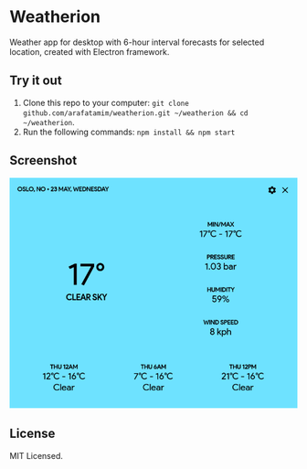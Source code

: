 # Weatherion
Weather app for desktop with 6-hour interval forecasts for selected location, created with Electron framework.

## Try it out
1. Clone this repo to your computer: `git clone github.com/arafatamim/weatherion.git ~/weatherion && cd ~/weatherion`.
2. Run the following commands: `npm install && npm start`

## Screenshot
<img src="screenshot.png?raw=true">

## License
MIT Licensed.
